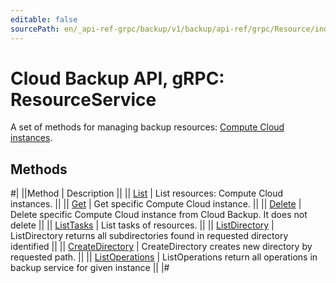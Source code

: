 ```yaml
---
editable: false
sourcePath: en/_api-ref-grpc/backup/v1/backup/api-ref/grpc/Resource/index.md
---
```


# Cloud Backup API, gRPC: ResourceService

A set of methods for managing backup resources: [Compute Cloud instances](/docs/backup/concepts/vm-connection#os).

## Methods

#|
||Method | Description ||
|| [List](list.md) | List resources: Compute Cloud instances. ||
|| [Get](get.md) | Get specific Compute Cloud instance. ||
|| [Delete](delete.md) | Delete specific Compute Cloud instance from Cloud Backup. It does not delete ||
|| [ListTasks](listTasks.md) | List tasks of resources. ||
|| [ListDirectory](listDirectory.md) | ListDirectory returns all subdirectories found in requested directory identified ||
|| [CreateDirectory](createDirectory.md) | CreateDirectory creates new directory by requested path. ||
|| [ListOperations](listOperations.md) | ListOperations return all operations in backup service for given instance ||
|#